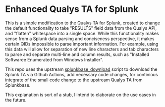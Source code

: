 # Enhanced Qualys TA for Splunk

This is a simple modification to the Qualys TA for Splunk, created to change the default functionality to take "RESULTS" field data from the Qualys API, and "flatten" whitespace into a single space. While this functionality makes sense from a Splunk data parsing and conciseness perspective, it makes certain QIDs impossible to parse important information. For example, using this data will allow for separation of new line characters and tab characters to parse and separate multi-line and column results, such as "Installed Softwaree Enumerated from Windows Installer".

This repo uses the upstream [splunkbase_download](https://github.com/tfrederick74656/splunkbase-download) script to download the Splunk TA via Github Actions, add necessary code changes, for continious integrate of the small code change to the upstream Qualys TA from Splunkbase.

This explanation is sort of a stub, I intend to elaborate on the use cases in the future.